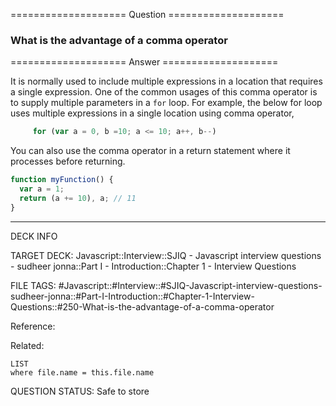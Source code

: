 ==================== Question ====================  

### What is the advantage of a comma operator  

==================== Answer ====================  

It is normally used to include multiple expressions in a location that requires
a single expression. One of the common usages of this comma operator is to
supply multiple parameters in a `for` loop. For example, the below for loop uses
multiple expressions in a single location using comma operator,

```javascript
     for (var a = 0, b =10; a <= 10; a++, b--)
```

You can also use the comma operator in a return statement where it processes
before returning.

```javascript
function myFunction() {
  var a = 1;
  return (a += 10), a; // 11
}
```

---

DECK INFO

TARGET DECK: Javascript::Interview::SJIQ - Javascript interview questions -
sudheer jonna::Part I - Introduction::Chapter 1 - Interview Questions

FILE TAGS:
#Javascript::#Interview::#SJIQ-Javascript-interview-questions-sudheer-jonna::#Part-I-Introduction::#Chapter-1-Interview-Questions::#250-What-is-the-advantage-of-a-comma-operator

Reference:

Related:

```dataview
LIST
where file.name = this.file.name
```

QUESTION STATUS: Safe to store
